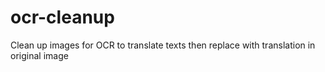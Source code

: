 # ocr-cleanup
Clean up images for OCR to translate texts then replace with translation in original image
